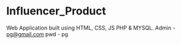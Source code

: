 # Influencer_Product
Web Application built using HTML, CSS, JS PHP &amp; MYSQL. Admin - pg@gmail.com  pwd - pg
